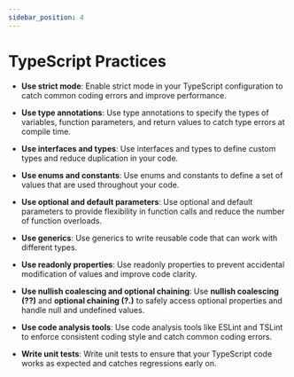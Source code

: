 ```yaml
---
sidebar_position: 4
---
```


# TypeScript Practices

- **Use strict mode**: Enable strict mode in your TypeScript configuration to catch common coding errors and improve performance.

- **Use type annotations**: Use type annotations to specify the types of variables, function parameters, and return values to catch type errors at compile time.

- **Use interfaces and types**: Use interfaces and types to define custom types and reduce duplication in your code.

- **Use enums and constants**: Use enums and constants to define a set of values that are used throughout your code.

- **Use optional and default parameters**: Use optional and default parameters to provide flexibility in function calls and reduce the number of function overloads.

- **Use generics**: Use generics to write reusable code that can work with different types.

- **Use readonly properties**: Use readonly properties to prevent accidental modification of values and improve code clarity.

- **Use nullish coalescing and optional chaining**: Use **nullish coalescing (??)** and **optional chaining (?.)** to safely access optional properties and handle null and undefined values.

- **Use code analysis tools**: Use code analysis tools like ESLint and TSLint to enforce consistent coding style and catch common coding errors.

- **Write unit tests**: Write unit tests to ensure that your TypeScript code works as expected and catches regressions early on.
